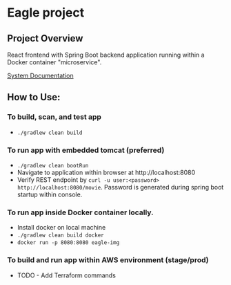 # Eagle project

## Project Overview
React frontend with Spring Boot backend application running within a Docker container "microservice".

[System Documentation](https://github.com/ICFI/eagle/blob/master/documentation/pdf/index.pdf)

## How to Use:

### To build, scan, and test app
* `./gradlew clean build`

### To run app with embedded tomcat (preferred)
* `./gradlew clean bootRun`
* Navigate to application within browser at http://localhost:8080
* Verify REST endpoint by `curl -u user:<password> http://localhost:8080/movie`.  Password is generated during spring boot startup within console.

### To run app inside Docker container locally.
* Install docker on local machine
* `./gradlew clean build docker`
* `docker run -p 8080:8080 eagle-img`

### To build and run app within AWS environment (stage/prod)
* TODO - Add Terraform commands

